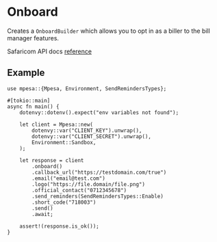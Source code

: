 # Onboard

Creates a `OnboardBuilder` which allows you to opt in as a biller to the bill manager features.

Safaricom API docs [reference](https://developer.safaricom.co.ke/APIs/BillManager)

## Example

```rust,ignore
use mpesa::{Mpesa, Environment, SendRemindersTypes};

#[tokio::main]
async fn main() {
    dotenvy::dotenv().expect("env variables not found");

    let client = Mpesa::new(
        dotenvy::var("CLIENT_KEY").unwrap(),
        dotenvy::var("CLIENT_SECRET").unwrap(),
        Environment::Sandbox,
    );

    let response = client
        .onboard()
        .callback_url("https://testdomain.com/true")
        .email("email@test.com")
        .logo("https://file.domain/file.png")
        .official_contact("0712345678")
        .send_reminders(SendRemindersTypes::Enable)
        .short_code("718003")
        .send()
        .await;

    assert!(response.is_ok());
}
```
